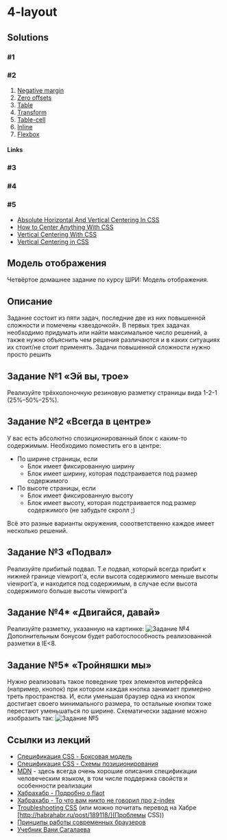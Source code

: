 # 4-layout

## Solutions

### #1

### #2

1. [Negative margin](https://rawgithub.com/sameoldmadness/4-layout/master/2_always_centered/negative_margin.html)
2. [Zero offsets](https://rawgithub.com/sameoldmadness/4-layout/master/2_always_centered/zero_offsets.html)
3. [Table](https://rawgithub.com/sameoldmadness/4-layout/master/2_always_centered/table.html)
4. [Transform](https://rawgithub.com/sameoldmadness/4-layout/master/2_always_centered/transform.html)
5. [Table-cell](https://rawgithub.com/sameoldmadness/4-layout/master/2_always_centered/table_cell.html)
6. [Inline](https://rawgithub.com/sameoldmadness/4-layout/master/2_always_centered/inline.html)
7. [Flexbox](https://rawgithub.com/sameoldmadness/4-layout/master/2_always_centered/flexbox.html)

#### Links

### #3

### #4

### #5

* [Absolute Horizontal And Vertical Centering In CSS](http://coding.smashingmagazine.com/2013/08/09/absolute-horizontal-vertical-centering-css)
* [How to Center Anything With CSS](http://designshack.net/articles/css/how-to-center-anything-with-css/)
* [Vertical Centering With CSS](http://blog.themeforest.net/tutorials/vertical-centering-with-css/)
* [Vertical Centering in CSS](http://www.jakpsatweb.cz/css/css-vertical-center-solution.html)

## Модель отображения

Четвёртое домашнее задание по курсу ШРИ: Модель отображения.

## Описание

Задание состоит из пяти задач, последние две из них повышенной сложности и помечены «звездочкой». 
В первых трех задачах необходимо придумать или найти максимальное число решений, а также нужно объяснить
чем решения различаются и в каких ситуациях их стоит/не стоит применять. Задачи повышенной сложности 
нужно просто решить

## Задание №1 «Эй вы, трое»

Реализуйте трёхколоночную резиновую разметку страницы вида 1-2-1 (25%–50%–25%).


## Задание №2 «Всегда в центре»

У вас есть абсолютно спозиционированный блок с каким-то содержимым. Необходимо поместить его в центре:
  * По ширине страницы, если
    * Блок имеет фиксированную ширину
    * Блок имеет ширину, которая подстраивается под размер содержимого
  * По высоте страницы, если
    * Блок имеет фиксированную высоту
    * Блок имеет высоту, которая подстраивается под размер содержимого (не забудьте скролл ;)

Всё это разные варианты окружения, сооответственно каждое имеет несколько решений.


## Задание №3 «Подвал»

Реализуйте прибитый подвал. Т.е подвал, который всегда прибит к нижней границе viewport'а, если высота содержимого 
меньше высоты viewport'а, и находится под содержимым, в случае если высота содержимого больше высоты viewport'а


## Задание №4\* «Двигайся, давай»

Реализуйте разметку, указанную на картинке:
![Задание №4](http://img-fotki.yandex.ru/get/9555/54530400.3/0_7c9fb_1fdc72d3_orig "Задание №4")
Дополнительным бонусом будет работоспособность реализованной разметки в IE&lt;8.


## Задание №5\* «Тройняшки мы»

Нужно реализовать такое поведение трех элементов интерфейса (например, кнопок) при котором каждая кнопка занимает примерно треть пространства. И, если уменьшая браузер
одна из кнопок достигает своего минимального размера, то остальные кнопки тоже перестают уменьшаться по ширине. Схематически задание можно изобразить так:
![Задание №5](http://img-fotki.yandex.ru/get/9061/54530400.3/0_7ca2a_b7da5f6e_orig "Задание №5")


## Ссылки из лекций
  * [Спецификация CSS - Боксовая модель](http://www.w3.org/TR/CSS2/box.html)
  * [Спецификация CSS - Схемы позиционирования](http://www.w3.org/TR/CSS2/visuren.html)
  * [MDN](https://developer.mozilla.org/) - здесь всегда очень хорошие описания спецификации человеческим языком, в том числе поддержка свойств и особенности реализации
  * [Хабрахабр - Подробно о flaot](http://habrahabr.ru/post/142486/)
  * [Хабрахабр - То что вам никто не говорил про z-index](http://habrahabr.ru/post/166435/)
  * [Troubleshooting CSS](http://tympanus.net/codrops/2013/07/17/troubleshooting-css/) (или можно почитать перевод на Хабре [http://habrahabr.ru/post/189118/](Проблемы CSS))
  * [Принципы работы современных браузеров](http://www.html5rocks.com/ru/tutorials/internals/howbrowserswork/)
  * [Учебник Вани Сагалаева](http://softwaremaniacs.org/blog/category/primer/)
